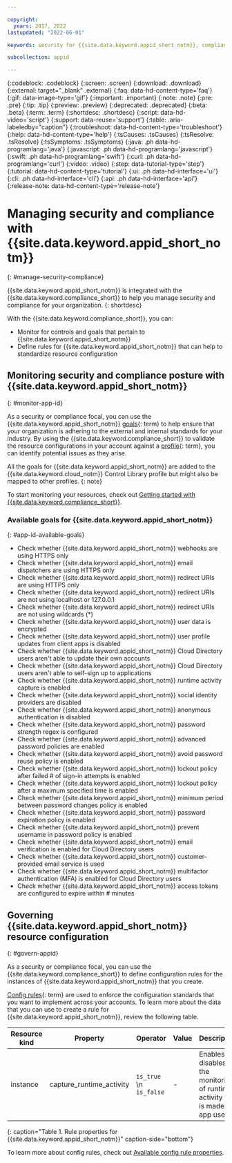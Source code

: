 ```yaml
---

copyright:
  years: 2017, 2022
lastupdated: "2022-06-01"

keywords: security for {{site.data.keyword.appid_short_notm}}, compliance for {{site.data.keyword.appid_short_notm}}, security and compliance for {{site.data.keyword.appid_short_notm}}, rules for {{site.data.keyword.appid_short_notm}}, 

subcollection: appid

---
```


{:codeblock: .codeblock}
{:screen: .screen}
{:download: .download}
{:external: target="_blank" .external}
{:faq: data-hd-content-type='faq'}
{:gif: data-image-type='gif'}
{:important: .important}
{:note: .note}
{:pre: .pre}
{:tip: .tip}
{:preview: .preview}
{:deprecated: .deprecated}
{:beta: .beta}
{:term: .term}
{:shortdesc: .shortdesc}
{:script: data-hd-video='script'}
{:support: data-reuse='support'}
{:table: .aria-labeledby="caption"}
{:troubleshoot: data-hd-content-type='troubleshoot'}
{:help: data-hd-content-type='help'}
{:tsCauses: .tsCauses}
{:tsResolve: .tsResolve}
{:tsSymptoms: .tsSymptoms}
{:java: .ph data-hd-programlang='java'}
{:javascript: .ph data-hd-programlang='javascript'}
{:swift: .ph data-hd-programlang='swift'}
{:curl: .ph data-hd-programlang='curl'}
{:video: .video}
{:step: data-tutorial-type='step'}
{:tutorial: data-hd-content-type='tutorial'}
{:ui: .ph data-hd-interface='ui'}
{:cli: .ph data-hd-interface='cli'}
{:api: .ph data-hd-interface='api'}
{:release-note: data-hd-content-type='release-note'}


# Managing security and compliance with {{site.data.keyword.appid_short_notm}}
{: #manage-security-compliance}

{{site.data.keyword.appid_short_notm}} is integrated with the {{site.data.keyword.compliance_short}} to help you manage security and compliance for your organization.
{: shortdesc}

With the {{site.data.keyword.compliance_short}}, you can:

* Monitor for controls and goals that pertain to {{site.data.keyword.appid_short_notm}}
* Define rules for {{site.data.keyword.appid_short_notm}} that can help to standardize resource configuration

## Monitoring security and compliance posture with {{site.data.keyword.appid_short_notm}}
{: #monitor-app-id}

As a security or compliance focal, you can use the {{site.data.keyword.appid_short_notm}} [goals](#x2117978){: term} to help ensure that your organization is adhering to the external and internal standards for your industry. By using the {{site.data.keyword.compliance_short}} to validate the resource configurations in your account against a [profile](#x2034950){: term}, you can identify potential issues as they arise.

All the goals for {{site.data.keyword.appid_short_notm}} are added to the {{site.data.keyword.cloud_notm}} Control Library profile but might also be mapped to other profiles.
{: note}

To start monitoring your resources, check out [Getting started with {{site.data.keyword.compliance_short}}](/docs/security-compliance?topic=security-compliance-getting-started).

### Available goals for {{site.data.keyword.appid_short_notm}} 
{: #app-id-available-goals}

* Check whether {{site.data.keyword.appid_short_notm}} webhooks are using HTTPS only
* Check whether {{site.data.keyword.appid_short_notm}} email dispatchers are using HTTPS only
* Check whether {{site.data.keyword.appid_short_notm}} redirect URIs are using HTTPS only
* Check whether {{site.data.keyword.appid_short_notm}} redirect URIs are not using localhost or 127.0.0.1
* Check whether {{site.data.keyword.appid_short_notm}} redirect URIs are not using wildcards (*)
* Check whether {{site.data.keyword.appid_short_notm}} user data is encrypted
* Check whether {{site.data.keyword.appid_short_notm}} user profile updates from client apps is disabled
* Check whether {{site.data.keyword.appid_short_notm}} Cloud Directory users aren't able to update their own accounts
* Check whether {{site.data.keyword.appid_short_notm}} Cloud Directory users aren't able to self-sign up to applications
* Check whether {{site.data.keyword.appid_short_notm}} runtime activity capture is enabled
* Check whether {{site.data.keyword.appid_short_notm}} social identity providers are disabled
* Check whether {{site.data.keyword.appid_short_notm}} anonymous authentication is disabled
* Check whether {{site.data.keyword.appid_short_notm}} password strength regex is configured
* Check whether {{site.data.keyword.appid_short_notm}} advanced password policies are enabled
* Check whether {{site.data.keyword.appid_short_notm}} avoid password reuse policy is enabled
* Check whether {{site.data.keyword.appid_short_notm}} lockout policy after failed # of sign-in attempts is enabled
* Check whether {{site.data.keyword.appid_short_notm}} lockout policy after a maximum specified time is enabled
* Check whether {{site.data.keyword.appid_short_notm}} minimum period between password changes policy is enabled
* Check whether {{site.data.keyword.appid_short_notm}} password expiration policy is enabled
* Check whether {{site.data.keyword.appid_short_notm}} prevent username in password policy is enabled
* Check whether {{site.data.keyword.appid_short_notm}} email verification is enabled for Cloud Directory users
* Check whether {{site.data.keyword.appid_short_notm}} customer-provided email service is used
* Check whether {{site.data.keyword.appid_short_notm}} multifactor authentication (MFA) is enabled for Cloud Directory users
* Check whether {{site.data.keyword.appid_short_notm}} access tokens are configured to expire within # minutes



## Governing {{site.data.keyword.appid_short_notm}} resource configuration
{: #govern-appid}

As a security or compliance focal, you can use the {{site.data.keyword.compliance_short}} to define configuration rules for the instances of {{site.data.keyword.appid_short_notm}} that you create.

[Config rules](#x3084914){: term} are used to enforce the configuration standards that you want to implement across your accounts. To learn more about the data that you can use to create a rule for {{site.data.keyword.appid_short_notm}}, review the following table.

| Resource kind | Property | Operator | Value | Description |
|---------------|----------|---------------|-------|-------------|
| instance | capture_runtime_activity |  `is_true` \n `is_false` | - | Enables or disables the monitoring of runtime activity that is made by app users. |
{: caption="Table 1. Rule properties for {{site.data.keyword.appid_short_notm}}" caption-side="bottom"}

To learn more about config rules, check out [Available config rule properties](/docs/security-compliance?topic=security-compliance-available-rule-properties).
